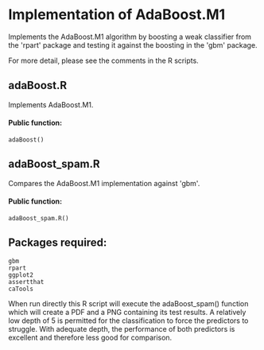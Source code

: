 # Implementation of AdaBoost.M1

Implements the AdaBoost.M1 algorithm by boosting a weak classifier from the 'rpart' package and
testing it against the boosting in the 'gbm' package.

For more detail, please see the comments in the R scripts.

## adaBoost.R

Implements AdaBoost.M1.

#### Public function:
	adaBoost()

## adaBoost_spam.R

Compares the AdaBoost.M1 implementation against 'gbm'.

#### Public function:
	adaBoost_spam.R()

## Packages required:
	gbm
	rpart
	ggplot2
	assertthat
	caTools

When run directly this R script will execute the adaBoost_spam() function which will create a PDF
and a PNG containing its test results.  A relatively low depth of 5 is permitted for the classification
to force the predictors to struggle.  With adequate depth, the performance of both predictors is
excellent and therefore less good for comparison.
